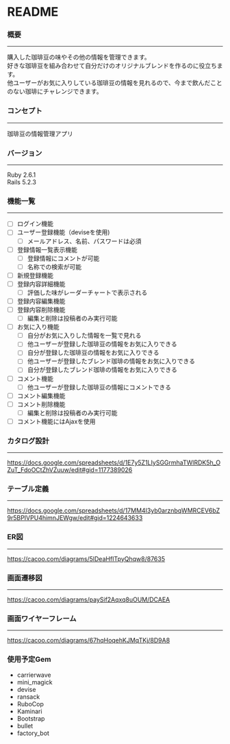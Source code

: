 # README

### 概要
***
購入した珈琲豆の味やその他の情報を管理できます。<br>
好きな珈琲豆を組み合わせて自分だけのオリジナルブレンドを作るのに役立ちます。<br>
他ユーザーがお気に入りしている珈琲豆の情報を見れるので、今まで飲んだことのない珈琲にチャレンジできます。

### コンセプト
***
珈琲豆の情報管理アプリ

### バージョン
***
Ruby 2.6.1<br>
Rails 5.2.3

### 機能一覧
***
- [ ] ログイン機能
- [ ] ユーザー登録機能（deviseを使用)
    - [ ] メールアドレス、名前、パスワードは必須
- [ ] 登録情報一覧表示機能
    - [ ] 登録情報にコメントが可能
    - [ ] 名称での検索が可能
- [ ] 新規登録機能
- [ ] 登録内容詳細機能
    -  [ ] 評価した味がレーダーチャートで表示される
-  [ ] 登録内容編集機能
-  [ ] 登録内容削除機能
    -  [ ] 編集と削除は投稿者のみ実行可能
-  [ ] お気に入り機能
    -  [ ] 自分がお気に入りした情報を一覧で見れる
    -  [ ] 他ユーザーが登録した珈琲豆の情報をお気に入りできる
    -  [ ] 自分が登録した珈琲豆の情報をお気に入りできる
    -  [ ] 他ユーザーが登録したブレンド珈琲の情報をお気に入りできる
    -  [ ] 自分が登録したブレンド珈琲の情報をお気に入りできる
- [ ] コメント機能
    - [ ] 他ユーザーが登録した珈琲豆の情報にコメントできる
- [ ] コメント編集機能
- [ ] コメント削除機能
    - [ ] 編集と削除は投稿者のみ実行可能
- [ ] コメント機能にはAjaxを使用

### カタログ設計
***
https://docs.google.com/spreadsheets/d/1E7y5Z1LIySGGrmhaTWlRDK5h_OZuT_FdoOCtZhVZuuw/edit#gid=1177389026

### テーブル定義
***
https://docs.google.com/spreadsheets/d/17MM4I3yb0arznbqWMRCEV6bZ9r5BPIVPU4himnJEWgw/edit#gid=1224643633

### ER図
***
https://cacoo.com/diagrams/5lDeaHfITpyQhqw8/87635

### 画面遷移図
***
https://cacoo.com/diagrams/paySif2Aqxq8uOUM/DCAEA

### 画面ワイヤーフレーム
***
https://cacoo.com/diagrams/67hqHoqehKJMqTKj/8D9A8

### 使用予定Gem
* carrierwave
* mini_magick
* devise
* ransack
* RuboCop
* Kaminari
* Bootstrap
* bullet
* factory_bot
